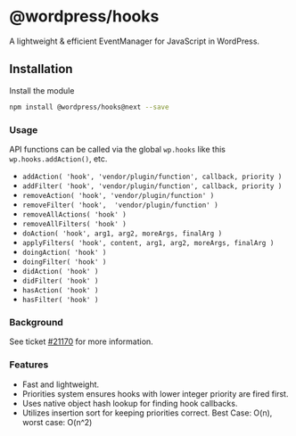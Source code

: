 # @wordpress/hooks

A lightweight & efficient EventManager for JavaScript in WordPress.

## Installation

Install the module

```bash
npm install @wordpress/hooks@next --save
```

### Usage

API functions can be called via the global `wp.hooks` like this `wp.hooks.addAction()`, etc.

* `addAction( 'hook', 'vendor/plugin/function', callback, priority )`
* `addFilter( 'hook', 'vendor/plugin/function', callback, priority )`
* `removeAction( 'hook', 'vendor/plugin/function' )`
* `removeFilter( 'hook',  'vendor/plugin/function' )`
* `removeAllActions( 'hook' )`
* `removeAllFilters( 'hook' )`
* `doAction( 'hook', arg1, arg2, moreArgs, finalArg )`
* `applyFilters( 'hook', content, arg1, arg2, moreArgs, finalArg )`
* `doingAction( 'hook' )`
* `doingFilter( 'hook' )`
* `didAction( 'hook' )`
* `didFilter( 'hook' )`
* `hasAction( 'hook' )`
* `hasFilter( 'hook' )`


### Background
See ticket [#21170](http://core.trac.wordpress.org/ticket/21170) for more information.


### Features

* Fast and lightweight.
* Priorities system ensures hooks with lower integer priority are fired first.
* Uses native object hash lookup for finding hook callbacks.
* Utilizes insertion sort for keeping priorities correct. Best Case: O(n), worst case: O(n^2)
